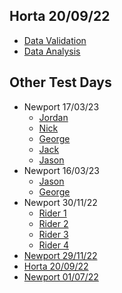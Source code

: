 ## Horta 20/09/22  
- [Data Validation](CleanedByBR/)
- [Data Analysis](Validated/)


## Other Test Days
- Newport 17/03/23
  - [Jordan](/Newport_170323/Jordan/) 
  - [Nick](/Newport_170323/Nick/)
  - [George](/Newport_170323/George/) 
  - [Jack](/Newport_170323/Jack/)
  - [Jason](/Newport_170323/Jason/)
- Newport 16/03/23
  - [Jason](/Newport_160323/Jason/)
  - [George](/Newport_160323/George/) 
- Newport 30/11/22
  - [Rider 1](/Newport_301122/Rider_1/)
  - [Rider 2](/Newport_301122/Rider_2/)
  - [Rider 3](/Newport_301122/Rider_3/)
  - [Rider 4](/Newport_301122/Rider_4/)
- [Newport 29/11/22](/Newport_291122/) 
- [Horta   20/09/22](/Horta_200922/) 
- [Newport 01/07/22](/Newport_010722/)

